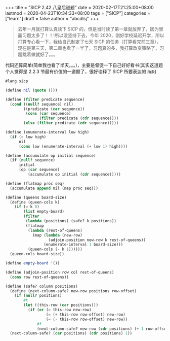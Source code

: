 +++
title = "SICP 2.42 八皇后谜题"
date = 2020-02-17T21:25:00+08:00
lastmod = 2020-04-23T10:34:33+08:00
tags = ["SICP"]
categories = ["learn"]
draft = false
author = "abcdlsj"
+++

> 去年一月就打算认真读下 SICP 的，但是当时读了第一章就放弃了，因为里面习题太多了！！!所以没坚持下去，今年 2020，刚好学校延迟开学，所以打算专心看一下，我给自己制定了七天 SICP 的任务（打算看完前三章），现在是第三天，第二章也看了一半了，习题真的多，我打算改变策略了，习题跳着做就好了。。。

<!--more-->

代码还算简单(简单我也看了半天。。。)，主要是督促一下自己好好看书(其实这道题个人觉得是 2.2.3 节最有价值的一道题了，很好诠释了 SICP 所要表达的 `抽象`)

```scheme
#lang sicp

(define nil (quote ()))

(define (filter predicate sequence)
  (cond ((null? sequence) nil)
		((predicate (car sequence))
		 (cons (car sequence)
			   (filter predicate (cdr sequence))))
		(else (filter predicate (cdr sequence)))))

(define (enumerate-interval low high)
  (if (> low high)
	  nil
	  (cons low (enumerate-interval (+ low 1) high))))

(define (accumulate op initial sequence)
  (if (null? sequence)
	  initial
	  (op (car sequence)
		  (accumulate op initial (cdr sequence)))))

(define (flatmap proc seq)
  (accumulate append nil (map proc seq)))

(define (queens board-size)
  (define (queen-cols k)
	(if (= k 0)
		(list empty-board)
		(filter
		 (lambda (positions) (safe? k positions))
		 (flatmap
		  (lambda (rest-of-queens)
			(map (lambda (new-row)
				   (adjoin-position new-row k rest-of-queens))
				 (enumerate-interval 1 board-size)))
		  (queen-cols (- k 1))))))
  (queen-cols board-size))

(define empty-board '())

(define (adjoin-position row col rest-of-queens)
  (cons row rest-of-queens))

(define (safe? column positions)
  (define (next-column-safe? new-row positions row-offset)
	(if (null? positions)
		#t
		(let ((this-row (car positions)))
		  (if (or (= this-row new-row)
				  (= (+ this-row row-offset) new-row)
				  (= (- this-row row-offset) new-row))
			  #f
			  (next-column-safe? new-row (cdr positions) (+ 1 row-offset))))))
  (next-column-safe? (car positions) (cdr positions) 1))
```
